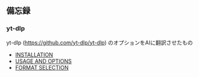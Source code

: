 
##  備忘録
### yt-dlp
yt-dlp (https://github.com/yt-dlp/yt-dlp) のオプションをAIに翻訳させたもの
- [INSTALLATION](/yt-dlp/installation.md)
- [USAGE AND OPTIONS](/yt-dlp/option.md)<br>
- [FORMAT SELECTION](/yt-dlp/format.md)<br>
